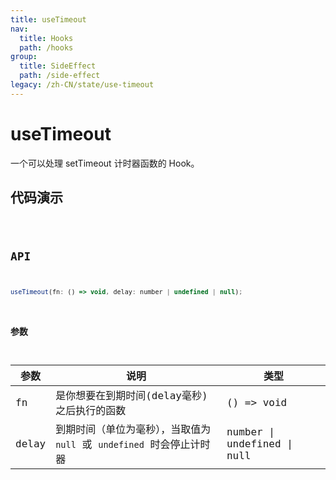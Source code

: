 ```yaml
---
title: useTimeout
nav:
  title: Hooks
  path: /hooks
group:
  title: SideEffect
  path: /side-effect
legacy: /zh-CN/state/use-timeout
---
```


# useTimeout

一个可以处理 setTimeout 计时器函数的 Hook。

## 代码演示

<code src="./demo/demo1.tsx" />


## API

```javascript
useTimeout(fn: () => void, delay: number | undefined | null);
```

### 参数

| 参数 | 说明 | 类型 |
|------|---------------------------|--------|
| fn   | 是你想要在到期时间(delay毫秒)之后执行的函数 | () => void |
| delay | 到期时间（单位为毫秒），当取值为 `null` 或 `undefined` 时会停止计时器 | number \| undefined \| null |

